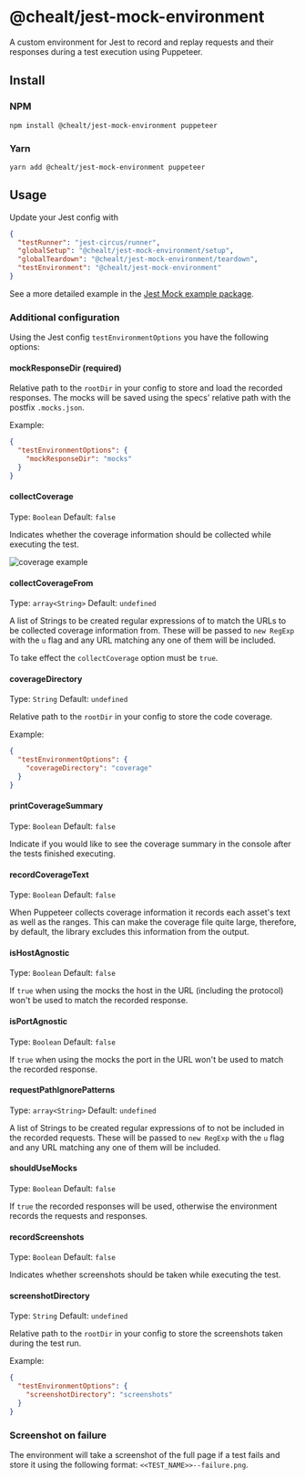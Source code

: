 # @chealt/jest-mock-environment

A custom environment for Jest to record and replay requests and their responses during a test execution using Puppeteer.

## Install

### NPM

```
npm install @chealt/jest-mock-environment puppeteer
```

### Yarn

```
yarn add @chealt/jest-mock-environment puppeteer
```

## Usage

Update your Jest config with

```json
{
  "testRunner": "jest-circus/runner",
  "globalSetup": "@chealt/jest-mock-environment/setup",
  "globalTeardown": "@chealt/jest-mock-environment/teardown",
  "testEnvironment": "@chealt/jest-mock-environment"
}
```

See a more detailed example in the [Jest Mock example package](https://github.com/chealt/chealt/tree/main/packages/jest-mock-example).

### Additional configuration

Using the Jest config `testEnvironmentOptions` you have the following options:

#### mockResponseDir (required)

Relative path to the `rootDir` in your config to store and load the recorded responses.
The mocks will be saved using the specs' relative path with the postfix `.mocks.json`.

Example:

```json
{
  "testEnvironmentOptions": {
    "mockResponseDir": "mocks"
  }
}
```

#### collectCoverage

Type: `Boolean`
Default: `false`

Indicates whether the coverage information should be collected while executing the test.

![coverage example](https://github.com/chealt/chealt/blob/main/packages/jest-mock-environment/docs/coverage/coverage-example-screenshot.png)

#### collectCoverageFrom

Type: `array<String>`
Default: `undefined`

A list of Strings to be created regular expressions of to match the URLs to be collected coverage information from. These will be passed to `new RegExp` with the `u` flag and any URL matching any one of them will be included.

To take effect the `collectCoverage` option must be `true`.

#### coverageDirectory

Type: `String`
Default: `undefined`

Relative path to the `rootDir` in your config to store the code coverage.

Example:

```json
{
  "testEnvironmentOptions": {
    "coverageDirectory": "coverage"
  }
}
```

#### printCoverageSummary

Type: `Boolean`
Default: `false`

Indicate if you would like to see the coverage summary in the console after the tests finished executing.

#### recordCoverageText

Type: `Boolean`
Default: `false`

When Puppeteer collects coverage information it records each asset's text as well as the ranges. This can make the coverage file quite large, therefore, by default, the library excludes this information from the output.

#### isHostAgnostic

Type: `Boolean`
Default: `false`

If `true` when using the mocks the host in the URL (including the protocol) won't be used to match the recorded response.

#### isPortAgnostic

Type: `Boolean`
Default: `false`

If `true` when using the mocks the port in the URL won't be used to match the recorded response.

#### requestPathIgnorePatterns

Type: `array<String>`
Default: `undefined`

A list of Strings to be created regular expressions of to not be included in the recorded requests. These will be passed to `new RegExp` with the `u` flag and any URL matching any one of them will be included.
#### shouldUseMocks

Type: `Boolean`
Default: `false`

If `true` the recorded responses will be used, otherwise the environment records the requests and responses.

#### recordScreenshots

Type: `Boolean`
Default: `false`

Indicates whether screenshots should be taken while executing the test.

#### screenshotDirectory

Type: `String`
Default: `undefined`

Relative path to the `rootDir` in your config to store the screenshots taken during the test run.

Example:

```json
{
  "testEnvironmentOptions": {
    "screenshotDirectory": "screenshots"
  }
}
```

### Screenshot on failure

The environment will take a screenshot of the full page if a test fails and store it using the following format: `<<TEST_NAME>>--failure.png`.
